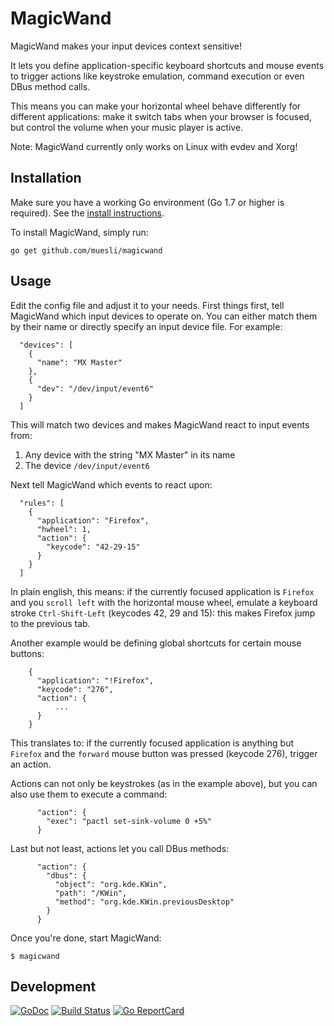 # MagicWand

MagicWand makes your input devices context sensitive!

It lets you define application-specific keyboard shortcuts and mouse events to
trigger actions like keystroke emulation, command execution or even DBus method
calls.

This means you can make your horizontal wheel behave differently for different
applications: make it switch tabs when your browser is focused, but control the
volume when your music player is active.

Note: MagicWand currently only works on Linux with evdev and Xorg!

## Installation

Make sure you have a working Go environment (Go 1.7 or higher is required).
See the [install instructions](http://golang.org/doc/install.html).

To install MagicWand, simply run:

    go get github.com/muesli/magicwand

## Usage

Edit the config file and adjust it to your needs. First things first, tell
MagicWand which input devices to operate on. You can either match them by
their name or directly specify an input device file. For example:

```
  "devices": [
    {
      "name": "MX Master"
    },
    {
      "dev": "/dev/input/event6"
    }
  ]
```

This will match two devices and makes MagicWand react to input events from:

1.  Any device with the string "MX Master" in its name
2.  The device `/dev/input/event6`

Next tell MagicWand which events to react upon:

```
  "rules": [
    {
      "application": "Firefox",
      "hwheel": 1,
      "action": {
        "keycode": "42-29-15"
      }
    }
  ]
```

In plain english, this means: if the currently focused application is `Firefox`
and you `scroll left` with the horizontal mouse wheel, emulate a keyboard stroke
`Ctrl-Shift-Left` (keycodes 42, 29 and 15): this makes Firefox jump to the
previous tab.

Another example would be defining global shortcuts for certain mouse buttons:

```
    {
      "application": "!Firefox",
      "keycode": "276",
      "action": {
          ...
      }
    }
```

This translates to: if the currently focused application is anything but
`Firefox` and the `forward` mouse button was pressed (keycode 276), trigger
an action.

Actions can not only be keystrokes (as in the example above), but you can also
use them to execute a command:

```
      "action": {
        "exec": "pactl set-sink-volume 0 +5%"
      }
```

Last but not least, actions let you call DBus methods:

```
      "action": {
        "dbus": {
          "object": "org.kde.KWin",
          "path": "/KWin",
          "method": "org.kde.KWin.previousDesktop"
        }
      }
```

Once you're done, start MagicWand:

```
$ magicwand
```

## Development

[![GoDoc](https://godoc.org/github.com/golang/gddo?status.svg)](https://godoc.org/github.com/muesli/magicwand)
[![Build Status](https://travis-ci.org/muesli/magicwand.svg?branch=master)](https://travis-ci.org/muesli/magicwand)
[![Go ReportCard](http://goreportcard.com/badge/muesli/magicwand)](http://goreportcard.com/report/muesli/magicwand)
